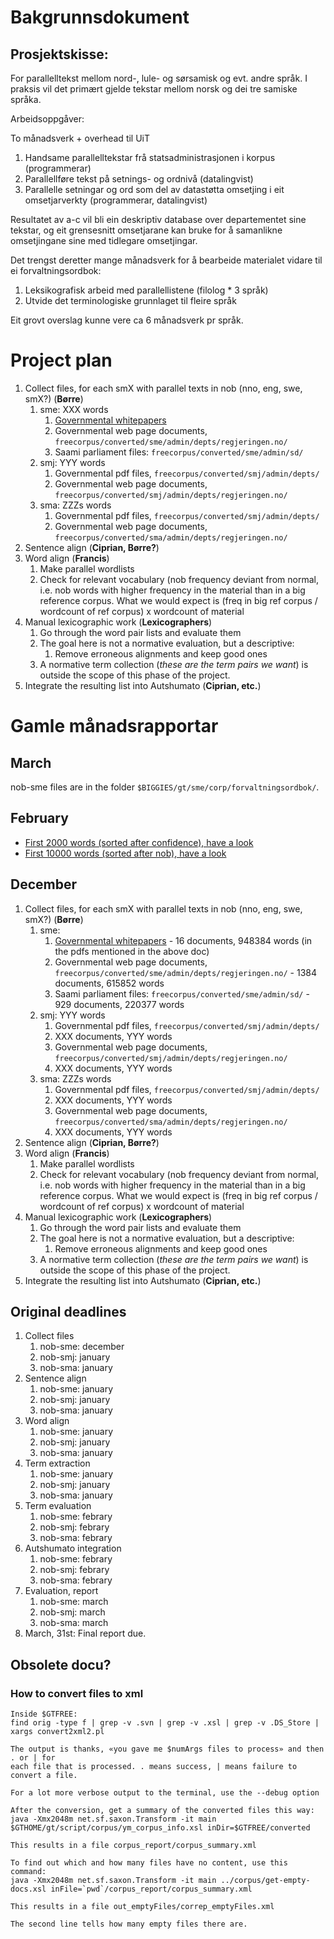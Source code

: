 # Bakgrunnsdokument

## Prosjektskisse:

For parallelltekst mellom nord-, lule- og sørsamisk og evt. andre språk. I praksis vil det primært gjelde tekstar mellom norsk og dei tre samiske språka.

Arbeidsoppgåver:

To månadsverk + overhead til UiT
1. Handsame parallelltekstar frå statsadministrasjonen i korpus (programmerar)
1. Parallellføre tekst på setnings- og ordnivå (datalingvist)
1. Parallelle setningar og ord som del av datastøtta omsetjing i eit omsetjarverkty (programmerar, datalingvist)

Resultatet av a-c vil bli ein deskriptiv database over departementet sine tekstar, og eit grensesnitt omsetjarane kan bruke for å samanlikne omsetjingane sine med tidlegare omsetjingar.

Det trengst deretter mange månadsverk for å bearbeide materialet vidare til ei forvaltningsordbok:

1. Leksikografisk arbeid med parallellistene (filolog * 3 språk)
1. Utvide det terminologiske grunnlaget til fleire språk

Eit grovt overslag kunne vere ca 6 månadsverk pr språk.

# Project plan

1. Collect files, for each smX with parallel texts in nob (nno, eng, swe, smX?) (**Børre**)
    1. sme: XXX words
        1. [Governmental whitepapers](../ling/corpus_norwegianwhitepapers.html)
        1. Governmental web page documents,  `freecorpus/converted/sme/admin/depts/regjeringen.no/`
        1. Saami parliament files: `freecorpus/converted/sme/admin/sd/`
    1. smj: YYY words
        1. Governmental pdf files, `freecorpus/converted/smj/admin/depts/`
        1. Governmental web page documents,  `freecorpus/converted/smj/admin/depts/regjeringen.no/`
    1. sma: ZZZs words
        1. Governmental pdf files, `freecorpus/converted/smj/admin/depts/`
        1. Governmental web page documents,  `freecorpus/converted/sma/admin/depts/regjeringen.no/`
1. Sentence align (**Ciprian, Børre?**)
1. Word align (**Francis**)
    1. Make parallel wordlists
    1. Check for relevant vocabulary (nob frequency deviant from normal, i.e. nob words with higher frequency in the material than in a big reference corpus. What we would expect is (freq in big ref corpus / wordcount of ref corpus) x wordcount of material
1. Manual lexicographic work (**Lexicographers**)
    1. Go through the word pair lists and evaluate them
    1. The goal here is not a normative evaluation, but a descriptive: 
        1. Remove erroneous alignments and keep good ones
    1. A normative term collection (*these are the term pairs we want*) is outside 
   the scope of this phase of the project.
1. Integrate the resulting list into Autshumato (**Ciprian, etc.**)

# Gamle månadsrapportar

## March

nob-sme files are in the folder `$BIGGIES/gt/sme/corp/forvaltningsordbok/`.

## February

* [First 2000 words (sorted after confidence), have a look](2000.html)
* [First 10000 words (sorted after nob), have a look](10000.html)

## December

1. Collect files, for each smX with parallel texts in nob (nno, eng, swe, smX?) (**Børre**)
    1. sme: 
        1. [Governmental whitepapers](../ling/corpus_norwegianwhitepapers.html) -
    16 documents, 948384 words (in the pdfs mentioned in the above doc)
        1. Governmental web page documents,  `freecorpus/converted/sme/admin/depts/regjeringen.no/` -
    1384 documents, 615852 words
        1. Saami parliament files: `freecorpus/converted/sme/admin/sd/` -
    929 documents, 220377 words
    1. smj: YYY words
        1. Governmental pdf files, `freecorpus/converted/smj/admin/depts/`
        1. XXX documents, YYY words
        1. Governmental web page documents,  `freecorpus/converted/smj/admin/depts/regjeringen.no/`
        1. XXX documents, YYY words
    1. sma: ZZZs words
        1. Governmental pdf files, `freecorpus/converted/smj/admin/depts/`
        1. XXX documents, YYY words
        1. Governmental web page documents,  `freecorpus/converted/sma/admin/depts/regjeringen.no/`
        1. XXX documents, YYY words
1. Sentence align (**Ciprian, Børre?**)
1. Word align (**Francis**)
    1. Make parallel wordlists
    1. Check for relevant vocabulary (nob frequency deviant from normal, i.e. nob words with higher frequency in the material than in a big reference corpus. What we would expect is (freq in big ref corpus / wordcount of ref corpus) x wordcount of material
1. Manual lexicographic work (**Lexicographers**)
    1. Go through the word pair lists and evaluate them
    1. The goal here is not a normative evaluation, but a descriptive: 
        1. Remove erroneous alignments and keep good ones
    1. A normative term collection (*these are the term pairs we want*) is outside 
   the scope of this phase of the project.
1. Integrate the resulting list into Autshumato (**Ciprian, etc.**)

## Original deadlines

1. Collect files
    1. nob-sme: december
    1. nob-smj: january
    1. nob-sma: january
1. Sentence align
    1. nob-sme: january
    1. nob-smj: january
    1. nob-sma: january
1. Word align
    1. nob-sme: january
    1. nob-smj: january
    1. nob-sma: january
1. Term extraction
    1. nob-sme: january
    1. nob-smj: january
    1. nob-sma: january
1. Term evaluation
    1. nob-sme: febrary
    1. nob-smj: febrary
    1. nob-sma: febrary
1. Autshumato integration
    1. nob-sme: febrary
    1. nob-smj: febrary
    1. nob-sma: febrary
1. Evaluation, report
    1. nob-sme: march
    1. nob-smj: march
    1. nob-sma: march
1. March, 31st: Final report due.

## Obsolete docu?

### How to convert files to xml

```
Inside $GTFREE:
find orig -type f | grep -v .svn | grep -v .xsl | grep -v .DS_Store | xargs convert2xml2.pl

The output is thanks, «you gave me $numArgs files to process» and then . or | for
each file that is processed. . means success, | means failure to convert a file.

For a lot more verbose output to the terminal, use the --debug option

After the conversion, get a summary of the converted files this way:
java -Xmx2048m net.sf.saxon.Transform -it main $GTHOME/gt/script/corpus/ym_corpus_info.xsl inDir=$GTFREE/converted

This results in a file corpus_report/corpus_summary.xml

To find out which and how many files have no content, use this command:
java -Xmx2048m net.sf.saxon.Transform -it main ../corpus/get-empty-docs.xsl inFile=`pwd`/corpus_report/corpus_summary.xml

This results in a file out_emptyFiles/correp_emptyFiles.xml

The second line tells how many empty files there are.
```

